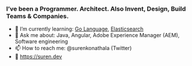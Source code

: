 ### I’ve been a Programmer. Architect. Also Invent, Design, Build Teams & Companies.

<!--
**ksurendra/ksurendra** is a ✨ _special_ ✨ repository because its `README.md` (this file) appears on your GitHub profile.

Here are some ideas to get you started:

- 🔭 I’m currently working on ...

- 👯 I’m looking to collaborate on ...
- 🤔 I’m looking for help with ...
- 💬 Ask me about ...
- 📫 How to reach me: ...
- 😄 Pronouns: ...
- ⚡ Fun fact: ...
-->

- 🌱  I’m currently learning: [Go Language](https://golang.org/), [Elasticsearch](https://www.elastic.co/elastic-stack)
- 💬  Ask me about: Java, Angular, Adobe Experience Manager (AEM), Software engineering
- 📫  How to reach me: @surenkonathala (Twitter)
- :link:  https://suren.dev
